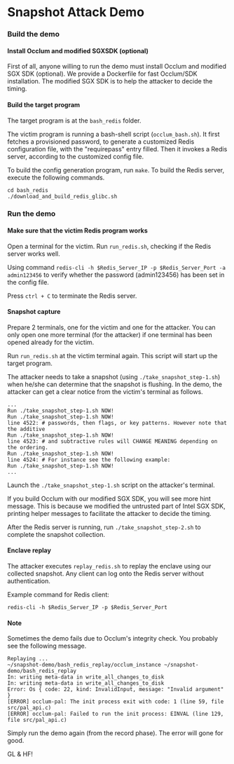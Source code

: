 # Snapshot Attack Demo

### Build the demo

#### Install Occlum and modified SGXSDK (optional)

First of all, anyone willing to run the demo must install Occlum and modified SGX SDK (optional). We provide a Dockerfile for fast Occlum/SDK installation. The modified SGX SDK is to help the attacker to decide the timing.


#### Build the target program

The target program is at the `bash_redis` folder.

The victim program is running a bash-shell script (`occlum_bash.sh`). It first fetches a provisioned password, to generate a customized Redis configuration file, with the "requirepass" entry filled. Then it invokes a Redis server, according to the customized config file.

To build the config generation program, run `make`. To build the Redis server, execute the following commands.

```
cd bash_redis
./download_and_build_redis_glibc.sh
```

### Run the demo

#### Make sure that the victim Redis program works

Open a terminal for the victim. Run `run_redis.sh`, checking if the Redis server works well.

Using command `redis-cli -h $Redis_Server_IP -p $Redis_Server_Port -a admin123456` to verify whether the password (admin123456) has been set in the config file.

Press `ctrl + C` to terminate the Redis server.

#### Snapshot capture

Prepare 2 terminals, one for the victim and one for the attacker. You can only open one more terminal (for the attacker) if one terminal has been opened already for the victim.

Run `run_redis.sh` at the victim terminal again. This script will start up the target program.

The attacker needs to take a snapshot (using `./take_snapshot_step-1.sh`) when he/she can determine that the snapshot is flushing. In the demo, the attacker can get a clear notice from the victim's terminal as follows.

```
...
Run ./take_snapshot_step-1.sh NOW!
Run ./take_snapshot_step-1.sh NOW!
line 4522: # passwords, then flags, or key patterns. However note that the additive
Run ./take_snapshot_step-1.sh NOW!
line 4523: # and subtractive rules will CHANGE MEANING depending on the ordering.
Run ./take_snapshot_step-1.sh NOW!
line 4524: # For instance see the following example:
Run ./take_snapshot_step-1.sh NOW!
...
```

Launch the `./take_snapshot_step-1.sh` script on the attacker's terminal.
 
If you build Occlum with our modified SGX SDK, you will see more hint message. This is because we modified the untrusted part of Intel SGX SDK, printing helper messages to facilitate the attacker to decide the timing.

After the Redis server is running, run `./take_snapshot_step-2.sh` to complete the snapshot collection.

#### Enclave replay

The attacker executes `replay_redis.sh` to replay the enclave using our collected snapshot. Any client can log onto the Redis server without authentication.

Example command for Redis client: 

```
redis-cli -h $Redis_Server_IP -p $Redis_Server_Port
```

#### Note

Sometimes the demo fails due to Occlum's integrity check. You probably see the following message.

```
Replaying ...
~/snapshot-demo/bash_redis_replay/occlum_instance ~/snapshot-demo/bash_redis_replay
In: writing meta-data in write_all_changes_to_disk
In: writing meta-data in write_all_changes_to_disk
Error: Os { code: 22, kind: InvalidInput, message: "Invalid argument" }
[ERROR] occlum-pal: The init process exit with code: 1 (line 59, file src/pal_api.c)
[ERROR] occlum-pal: Failed to run the init process: EINVAL (line 129, file src/pal_api.c)
```

Simply run the demo again (from the record phase). The error will gone for good.

GL & HF!
